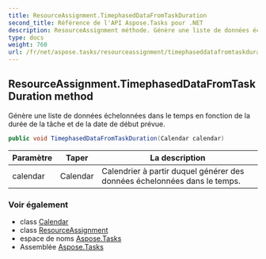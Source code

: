 ```yaml
---
title: ResourceAssignment.TimephasedDataFromTaskDuration
second_title: Référence de l'API Aspose.Tasks pour .NET
description: ResourceAssignment méthode. Génère une liste de données échelonnées dans le temps en fonction de la durée de la tâche et de la date de début prévue.
type: docs
weight: 760
url: /fr/net/aspose.tasks/resourceassignment/timephaseddatafromtaskduration/
---
```

## ResourceAssignment.TimephasedDataFromTaskDuration method

Génère une liste de données échelonnées dans le temps en fonction de la durée de la tâche et de la date de début prévue.

```csharp
public void TimephasedDataFromTaskDuration(Calendar calendar)
```

| Paramètre | Taper | La description |
| --- | --- | --- |
| calendar | Calendar | Calendrier à partir duquel générer des données échelonnées dans le temps. |

### Voir également

* class [Calendar](../../calendar/)
* class [ResourceAssignment](../)
* espace de noms [Aspose.Tasks](../../resourceassignment/)
* Assemblée [Aspose.Tasks](../../../)


